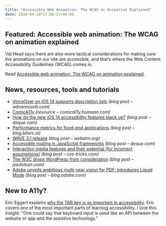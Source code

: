 ```yaml
---
title: "Accessible Web Animation: The WCAG on Animation Explained"
date: 2020-09-28T17:06:21+00:00
---
```


## Featured: Accessible web animation: The WCAG on animation explained

Val Head says there are also more tactical considerations for making sure the animations on our site are accessible, and that’s where the Web Content Accessibility Guidelines (WCAG) comes in.

Read [Accessible web animation: The WCAG on animation explained](https://css-tricks.com/accessible-web-animation-the-wcag-on-animation-explained/).

## News, resources, tools and tutorials

- [VoiceOver on iOS 14 supports description lists](https://adrianroselli.com/2020/09/voiceover-on-ios-14-supports-description-lists.html) *(blog post – adrianroselli.com)*
- [ComicA11y](https://comica11y.humaan.com/) *(resource – comica11y.humaan.com)*
- [How do the new iOS 14 accessibility features stack up?](https://www.deque.com/blog/new-ios-14-accessibility-features-review/) *(blog post – deque.com)*
- [Performance metrics for front-end applications](https://blog.bitsrc.io/performance-metrics-for-front-end-applications-a04fdfde217a) *(blog post – blog.bitsrc.io)*
- [WAVE 3.1 release](https://webaim.org/blog/wave-3-1-release/) *(blog post – webaim.org)*
- [Accessible routing in JavaScript frameworks](https://www.deque.com/blog/accessible-routing-in-javascript-frameworks/) *(blog post – deque.com)*
- [Interaction media features and their potential (for incorrect assumptions)](https://css-tricks.com/interaction-media-features-and-their-potential-for-incorrect-assumptions/) *(blog post – css-tricks.com)*
- [The W3C drops WordPress from consideration](https://www.joedolson.com/2020/09/the-w3c-drops-wordpress-from-consideration/) *(blog post – joedolson.com)*
- [Adobe unveils ambitious multi-year vision for PDF: Introduces Liquid Mode](https://blog.adobe.com/en/publish/2020/09/23/adobe-unveils-ambitious-multi-year-vision-for-pdf-introduces-liquid-mode.html) *(blog post – blog.adobe.com)*

## New to A11y?

Eric Eggert explains [why the TAB key is so important in accessibility](https://www.youtube.com/watch?v=Ab22Oo1wLi0). Eric covers one of the most important parts of learning accessibility. I love this insight: "One could say that keyboard input is used like an API between the website or app and the assistive technology."
